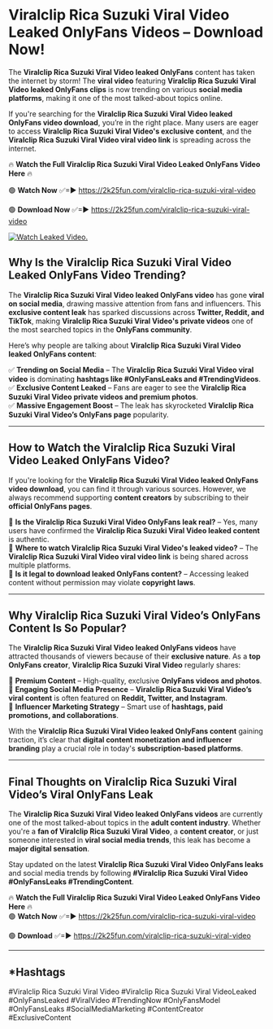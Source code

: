 # Viralclip Rica Suzuki Viral Video Leaked OnlyFans Videos – Download Now!

The **Viralclip Rica Suzuki Viral Video leaked OnlyFans** content has taken the internet by storm! The **viral video** featuring **Viralclip Rica Suzuki Viral Video leaked OnlyFans clips** is now trending on various **social media platforms**, making it one of the most talked-about topics online.  

If you're searching for the **Viralclip Rica Suzuki Viral Video leaked OnlyFans video download**, you’re in the right place. Many users are eager to access **Viralclip Rica Suzuki Viral Video's exclusive content**, and the **Viralclip Rica Suzuki Viral Video viral video link** is spreading across the internet.  

🔥 **Watch the Full Viralclip Rica Suzuki Viral Video Leaked OnlyFans Video Here** 🔥  

🟢 **Watch Now** ✅=► https://2k25fun.com/viralclip-rica-suzuki-viral-video

🟢 **Download Now** ✅=► https://2k25fun.com/viralclip-rica-suzuki-viral-video

[![Watch Leaked Video.](https://miro.medium.com/v2/resize:fit:828/format:webp/1*cilzJN44JGOrTw9NJCrNHA.gif "Watch Leaked Video")](https://2k25fun.com/viralclip-rica-suzuki-viral-video)

## **Why Is the Viralclip Rica Suzuki Viral Video Leaked OnlyFans Video Trending?**  

The **Viralclip Rica Suzuki Viral Video leaked OnlyFans video** has gone **viral on social media**, drawing massive attention from fans and influencers. This **exclusive content leak** has sparked discussions across **Twitter, Reddit, and TikTok**, making **Viralclip Rica Suzuki Viral Video's private videos** one of the most searched topics in the **OnlyFans community**.  

Here’s why people are talking about **Viralclip Rica Suzuki Viral Video leaked OnlyFans content**:  

✅ **Trending on Social Media** – The **Viralclip Rica Suzuki Viral Video viral video** is dominating **hashtags like #OnlyFansLeaks and #TrendingVideos**.  
✅ **Exclusive Content Leaked** – Fans are eager to see the **Viralclip Rica Suzuki Viral Video private videos and premium photos**.  
✅ **Massive Engagement Boost** – The leak has skyrocketed **Viralclip Rica Suzuki Viral Video’s OnlyFans page** popularity.  

---

## **How to Watch the Viralclip Rica Suzuki Viral Video Leaked OnlyFans Video?**  

If you're looking for the **Viralclip Rica Suzuki Viral Video leaked OnlyFans video download**, you can find it through various sources. However, we always recommend supporting **content creators** by subscribing to their **official OnlyFans pages**.  

🔹 **Is the Viralclip Rica Suzuki Viral Video OnlyFans leak real?** – Yes, many users have confirmed the **Viralclip Rica Suzuki Viral Video leaked content** is authentic.  
🔹 **Where to watch Viralclip Rica Suzuki Viral Video's leaked video?** – The **Viralclip Rica Suzuki Viral Video viral video link** is being shared across multiple platforms.  
🔹 **Is it legal to download leaked OnlyFans content?** – Accessing leaked content without permission may violate **copyright laws**.  

---

## **Why Viralclip Rica Suzuki Viral Video’s OnlyFans Content Is So Popular?**  

The **Viralclip Rica Suzuki Viral Video leaked OnlyFans videos** have attracted thousands of viewers because of their **exclusive nature**. As a **top OnlyFans creator**, **Viralclip Rica Suzuki Viral Video** regularly shares:  

📌 **Premium Content** – High-quality, exclusive **OnlyFans videos and photos**.  
📌 **Engaging Social Media Presence** – **Viralclip Rica Suzuki Viral Video’s viral content** is often featured on **Reddit, Twitter, and Instagram**.  
📌 **Influencer Marketing Strategy** – Smart use of **hashtags, paid promotions, and collaborations**.  

With the **Viralclip Rica Suzuki Viral Video leaked OnlyFans content** gaining traction, it’s clear that **digital content monetization and influencer branding** play a crucial role in today's **subscription-based platforms**.  

---

## **Final Thoughts on Viralclip Rica Suzuki Viral Video’s Viral OnlyFans Leak**  

The **Viralclip Rica Suzuki Viral Video leaked OnlyFans videos** are currently one of the most talked-about topics in the **adult content industry**. Whether you're a **fan of Viralclip Rica Suzuki Viral Video**, a **content creator**, or just someone interested in **viral social media trends**, this leak has become a **major digital sensation**.  

Stay updated on the latest **Viralclip Rica Suzuki Viral Video OnlyFans leaks** and social media trends by following **#Viralclip Rica Suzuki Viral Video #OnlyFansLeaks #TrendingContent**.  

🔥 **Watch the Full Viralclip Rica Suzuki Viral Video Leaked OnlyFans Video Here** 🔥  
🟢 **Watch Now** ✅=► https://2k25fun.com/viralclip-rica-suzuki-viral-video

🟢 **Download** ✅=► https://2k25fun.com/viralclip-rica-suzuki-viral-video

---

## *Hashtags
#Viralclip Rica Suzuki Viral Video #Viralclip Rica Suzuki Viral VideoLeaked #OnlyFansLeaked #ViralVideo #TrendingNow #OnlyFansModel #OnlyFansLeaks #SocialMediaMarketing #ContentCreator #ExclusiveContent  